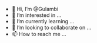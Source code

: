 - 👋 Hi, I’m @Gulambi
- 👀 I’m interested in ...
- 🌱 I’m currently learning ...
- 💞️ I’m looking to collaborate on ...
- 📫 How to reach me ...

<!---
Gulambi/Gulambi is a ✨ special ✨ repository because its `README.md` (this file) appears on your GitHub profile.
You can click the Preview link to take a look at your changes.
--->

